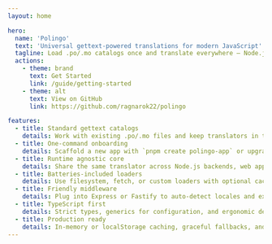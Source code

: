 ```yaml
---
layout: home

hero:
  name: 'Polingo'
  text: 'Universal gettext-powered translations for modern JavaScript'
  tagline: Load .po/.mo catalogs once and translate everywhere — Node.js, browsers, and edge runtimes.
  actions:
    - theme: brand
      text: Get Started
      link: /guide/getting-started
    - theme: alt
      text: View on GitHub
      link: https://github.com/ragnarok22/polingo

features:
  - title: Standard gettext catalogs
    details: Work with existing .po/.mo files and keep translators in their established tooling.
  - title: One-command onboarding
    details: Scaffold a new app with `pnpm create polingo-app` or upgrade an existing codebase via `npx polingo init`.
  - title: Runtime agnostic core
    details: Share the same translator across Node.js backends, web apps, edge functions, and tests.
  - title: Batteries-included loaders
    details: Use filesystem, fetch, or custom loaders with optional caching and hot reload support.
  - title: Friendly middleware
    details: Plug into Express or Fastify to auto-detect locales and expose translators per request.
  - title: TypeScript first
    details: Strict types, generics for configuration, and ergonomic developer tooling.
  - title: Production ready
    details: In-memory or localStorage caching, graceful fallbacks, and robust pluralization handling.
---
```

